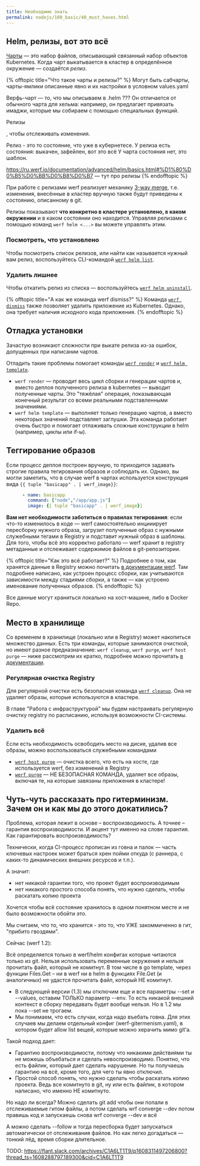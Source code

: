 ```yaml
---
title: Необходимо знать
permalink: nodejs/100_basic/40_must_haves.html
---
```


## Helm, релизы, вот это всё

[Чарты](https://helm.sh/docs/topics/charts/) — это набор файлов, описывающий связанный набор объектов Kubernetes. Когда чарт выкатывается в кластер в определённое окружение — создаётся _релиз_.

{% offtopic title="Что такое чарты и релизы?" %}
Могут быть сабчарты, чарты-ямлики описанные явно и их настройки в условном values.yaml

Верфь-чарт — то, что мы описываем в .helm ???
Он отличается от обычного чарта для хельма: например, он предлагает привязать имаджи, которые мы собираем с помощью специальных функций.

Релизы

, чтобы отслеживать изменения.

Релиз - это то состояние, что уже в кубернетесе.
У релиза есть состояния: выкачен, зафейлен, вот это всё
У чарта состояния нет, это шаблон.

https://ru.werf.io/documentation/advanced/helm/basics.html#%D1%80%D0%B5%D0%BB%D0%B8%D0%B7 — тут про релизы
{% endofftopic %}

При работе с релизами werf реализует механику [3-way merge](https://habr.com/ru/company/flant/blog/476646/), т.е. изменения, внесённые в кластер вручную также будут приведены к состоянию, описанному в git.

Релизы показывают **что конкретно в кластере установлено, в каком окружении** и в каком состоянии оно находится. Управляя релизами с помощью команд `werf helm <...>` вы можете управлять этим.

### Посмотреть, что установлено

Чтобы посмотреть список релизов, или найти как называется нужный вам релиз, воспользуйтесь CLI-командой [`werf helm list`](https://ru.werf.io/documentation/reference/cli/werf_helm_list.html).

### Удалить лишнее

Чтобы откатить релиз из списка — воспользуйтесь [`werf helm uninstall`](https://ru.werf.io/documentation/reference/cli/werf_helm_uninstall.html).

{% offtopic title="А как же команда werf dismiss?" %}
Команда [`werf dismiss`](https://ru.werf.io/documentation/reference/cli/werf_dismiss.html) также позволяет удалить приложение из Kubernetes. Однако, она требует наличия исходного кода приложения.
{% endofftopic %}

## Отладка установки

Зачастую возникают сложности при выкате релиза из-за ошибок, допущенных при написании чартов.

Отладить такие проблемы помогает команды [`werf render`](https://ru.werf.io/documentation/reference/cli/werf_render.html) и [`werf helm template`](https://ru.werf.io/documentation/reference/cli/werf_helm_template.html).

- `werf render` — проводит весь цикл сборки и генерации чартов и, вместо деплоя полученного релиза в kubernetes — выводит полученные чарты. Это "тяжёлая" операция, показывающая конечный результат со всеми реальными подставленными значениями.
- `werf helm template` — выполняет только генерацию чартов, а вместо некоторых значений подставляет заглушки. Эта команда работает очень быстро и помогает отлаживать сложные конструкции в helm (например, циклы или if-ы).

## Теггирование образов

Если процесс деплоя построен вручную, то приходится задавать строгие правила тегирования образов и соблюдать их. Однако, вы могли заметить, что в случае werf в чартах используется конструкция вида `{{ tuple "basicapp" . | werf_image}}`:

```yaml
      - name: basicapp
        command: ["node","/app/app.js"]
        image: {{ tuple "basicapp" . | werf_image}}
```

**Вам нет необходимости заботиться о правилах тегирования**: если что-то изменилось в коде — werf самостоятельно инцииирует пересборку нужного образа, загрузит полученные образ с нужными служебными тегами в Registry и подставит нужный образ в шаблоны. Для того, чтобы всё это корректно работало — werf хранит в registry метаданные и отслеживает содержимое файлов в git-репозитории.

{% offtopic title="Как это всё работает?" %}
Подробнее о том, как хранятся данные в Registry можно почитать [в документации werf](https://ru.werf.io/documentation/internals/stages_and_storage.html). Там подробнее написано, как устроен процесс сборки, как учитываются зависимости между стадиями сборки, а также — как устроено именование полученных образов.
{% endofftopic %}

Все данные могут храниться локально на хост-машине, либо в Docker Repo.

## Место в хранилище

Со временем в хранилище (локально или в Registry) может накопиться множество данных. Есть три команды, которые занимаются очисткой, но имеют разное предназначение: `werf cleanup`, `werf purge`, `werf host purge` — ниже рассмотрим их кратко, подробнее можно прочитать [в документации](https://ru.werf.io/documentation/advanced/cleanup.html).

### Регулярная очистка Registry

Для регулярной очистки есть безопасная команда [`werf cleanup`](https://ru.werf.io/documentation/reference/cli/werf_cleanup.html). Она не удаляет образы, которые используются в кластере. 

В главе "Работа с инфраструктурой" мы будем настраивать регулярную очистку registry по расписанию, используя возможности CI-системы.

### Удалить всё

Если есть необходимость освободить место на диске, удалив все образы, можно воспользоваться служебными командами

- [`werf host purge`](https://ru.werf.io/documentation/reference/cli/werf_host_purge.html) — очистка всего, что есть на хосте, где используется werf, без изменений в Registry
- [`werf purge`](https://ru.werf.io/documentation/reference/cli/werf_purge.html) — НЕ БЕЗОПАСНАЯ КОМАНДА, удаляет все образы, включая те, на которые завязаны приложения в кластере!

## Чуть-чуть рассказать про гитерминизм. Зачем он и как мы до этого докатились?


Проблема, которая лежит в основе – воспроизводимость. А точнее – гарантия воспроизводимости. И акцент тут именно на слове гарантия. Как гарантировать воспроизводимость?

Технически, когда CI-процесс прописан из говна и палок — часть ключевых настроек может браться хрен пойми откуда (с раннера, с каких-то динамических внешних ресурсов и т.п.).

А значит:

- нет никакой гарантии того, что проект будет воспроизводимым
- нет никакого простого способа понять, что нужно сделать, чтобы раскатать копию проекта

Хочется чтобы всё состояние хранилось в одном понятном месте и не было возможности обойти это.

Мы считаем, что то, что хранится - это то, что УЖЕ закоммиченно в гит, "прибито гвоздями".

Сейчас (werf 1.2):

Всё определяется только в werf/helm конфигах которые читаются только из git. Нельзя использовать переменные окружения и нельзя прочитать файл, который не комитнут. В том числе в go template, через функции Files.Get – ни в werf ни в helm в функциях File.Get (и аналогичных) не удастся прочитать файл, который НЕ комитнут.

- В следующей версии (1.3) мы отключим еще и все параметры --set и --values, оставим ТОЛЬКО параметр --env. То есть никакой внешний контекст в сборку передавать будет вообще нельзя. Но в 1.2 мы пока --set не трогаем.
- Мы понимаем, что есть случаи, когда надо въебать говна. Для этих случаев мы делаем отдельный конфиг (werf-gitermenism.yaml), в котором будет allow list вещей, которые можно херачить мимо git’а.

Такой подход дает:
- Гарантию воспроизводимости, потому что никакими действиями ты не можешь объебаться и сделать невоспроизводимо. Понятно, что есть файлик, который дает сделать нарушение. Но ты получаешь гарантию на всё, кроме того, для чего ты явно отключил.
- Простой способ понять, что нужно сделать чтобы раскатать копию проекта. Ведь все комитнуто в git, ну или есть файлик, в котором написано, что именно НЕ комитнуто.




Но надо ли всегда? Можно сделать git add чтобы они попали в отслеживаемые гитом файлы, а потом сделать wrf converge --dev
потом правишь код и запускаешь снова wrf converge --dev и всё

А можно сделать --follow и тогда пересборка будет запускаться автомагически от отслеживания файлов. Но как легко догадаться — тонкий лёд, время сборки длительное.


TODO:  https://flant.slack.com/archives/C1A6LT1T9/p1608311497206800?thread_ts=1608288797.189300&cid=C1A6LT1T9




<div id="go-forth-button">
    <go-forth url="40_optimize.html" label="Ускорение сборки" framework="{{ page.label_framework }}" ci="{{ page.label_ci }}" guide-code="{{ page.guide_code }}" base-url="{{ site.baseurl }}"></go-forth>
</div>
